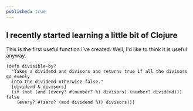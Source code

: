 ```yaml
---
published: true
---
```


## I recently started learning a little bit of Clojure

This is the first useful function I've created. Well, I'd like to think it is useful anyway.

```
(defn divisible-by?
  "Takes a dividend and divisors and returns true if all the divisors go evenly
  into the dividend otherwise false."
  [dividend & divisors]
  (if (not (and (every? #(number? %) divisors) (number? dividend))) false
    (every? #(zero? (mod dividend %)) divisors)))
```